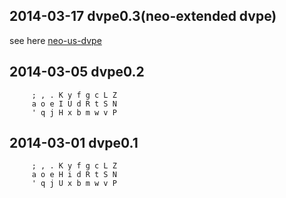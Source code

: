 ## 2014-03-17 dvpe0.3(neo-extended dvpe)

see here [neo-us-dvpe](https://github.com/district10/neo_keyboard_layout/tree/master/neo_us_dvpe)


## 2014-03-05 dvpe0.2

```
     ; , . K y f g c L Z
     a o e I U d R t S N
     ' q j H x b m w v P
```


## 2014-03-01 dvpe0.1

```
     ; , . K y f g c L Z
     a o e H i d R t S N
     ' q j U x b m w v P
```
